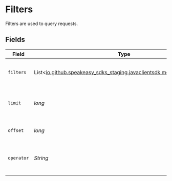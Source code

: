 # Filters

Filters are used to query requests.


## Fields

| Field                                                                                                      | Type                                                                                                       | Required                                                                                                   | Description                                                                                                |
| ---------------------------------------------------------------------------------------------------------- | ---------------------------------------------------------------------------------------------------------- | ---------------------------------------------------------------------------------------------------------- | ---------------------------------------------------------------------------------------------------------- |
| `filters`                                                                                                  | List<[io.github.speakeasy_sdks_staging.javaclientsdk.models.shared.Filter](../../models/shared/Filter.md)> | :heavy_check_mark:                                                                                         | A list of filters to apply to the query.                                                                   |
| `limit`                                                                                                    | *long*                                                                                                     | :heavy_check_mark:                                                                                         | The maximum number of results to return.                                                                   |
| `offset`                                                                                                   | *long*                                                                                                     | :heavy_check_mark:                                                                                         | The offset to start the query from.                                                                        |
| `operator`                                                                                                 | *String*                                                                                                   | :heavy_check_mark:                                                                                         | The operator to use when combining filters.                                                                |
